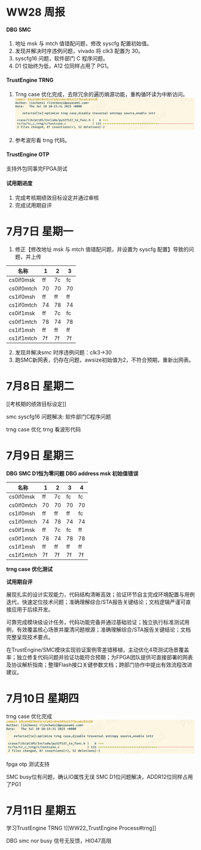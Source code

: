# WW28 周报

#### DBG SMC

1. 地址 msk 与 mtch 值错配问题，修改 syscfg 配置初始值。
2. 发现并解决时序违例问题，vivado 将 clk3 配置为 30。
3. syscfg16 问题，软件部门 C 程序问题。
4. D1 位始终为低，A12 位同样占用了 PG1。

#### TrustEngine TRNG

1. Trng case 优化完成，去除冗余的遍历熵源功能，重构循环读为中断访问。
![|600](https://raw.githubusercontent.com/lllincx/IMG/master/20250710105304423.png)

2. 参考波形看 trng 代码。

#### TrustEngine OTP

支持外包同事完FPGA测试

#### 试用期进度

1. 完成考核期绩效目标设定并通过审核
2. 完成试用期自评


# 7月7日 星期一


1. 修正【修改地址 msk 与 mtch 值错配问题，并设置为 syscfg 配置】导致的问题，并上传

| 名称         | 1   | 2   | 3   |
| ---------- | --- | --- | --- |
| cs0if0msk  | ff  | 7c  | fc  |
| cs0if0mtch | 70  | 70  | 70  |
| cs1if0msh  | ff  | ff  | ff  |
| cs1if0mtch | 74  | 78  | 74  |
| cs0if1msk  | ff  | 7c  | fc  |
| cs0if1mtch | 78  | 74  | 78  |
| cs1if1msh  | ff  | ff  | ff  |
| cs1if1mtch | 7f  | 7f  | 7f  |

2. 发现并解决smc 时序违例问题：clk3->30
3. 跑SMC新网表，仍存在问题，awsize初始值为2，不符合预期，重新出网表。


# 7月8日 星期二


[[考核期的绩效目标设定]]

smc syscfg16 问题解决: 软件部门C程序问题

trng case 优化
trng 看波形代码

# 7月9日 星期三


**DBG SMC D1恒为零问题**
**DBG address msk 初始值错误**

| 名称         | 1   | 2   | 3   | 4   |
| ---------- | --- | --- | --- | --- |
| cs0if0msk  | ff  | 7c  | fc  | fc  |
| cs0if0mtch | 70  | 70  | 70  | 70  |
| cs1if0msh  | ff  | ff  | ff  | fc  |
| cs1if0mtch | 74  | 78  | 74  | 74  |
| cs0if1msk  | ff  | 7c  | fc  | ff  |
| cs0if1mtch | 78  | 74  | 78  | 78  |
| cs1if1msh  | ff  | ff  | ff  | ff  |
| cs1if1mtch | 7f  | 7f  | 7f  | 7f  |
**trng case 优化测试**

**试用期自评**

展现扎实的设计实现能力，代码结构清晰高效；验证环节自主完成环境配置与用例迭代，快速定位技术问题；准确理解综合/STA报告关键结论；文档逻辑严谨可直接应用于后续开发。

可靠完成模块级设计任务，代码功能完备并通过基础验证；独立执行标准测试用例，有效覆盖核心场景并厘清问题根源；准确理解综合/STA报告关键结论；文档完整呈现技术要点。

在TrustEngine/SMC模块实现验证案例零差错移植，主动优化4项测试场景覆盖率；独立修复代码问题并验证功能符合预期；为FPGA团队提供可直接部署的网表及协议解析指南；整理Flash接口关键参数文档；跨部门协作中提出有效流程改进建议。

# 7月10日 星期四


trng case 优化完成
![|600](https://raw.githubusercontent.com/lllincx/IMG/master/20250710105304423.png)

fpga otp 测试支持

SMC busy位有问题，确认IO属性无误
SMC D1位问题解决，ADDR12位同样占用了PG1

# 7月11日 星期五


学习TrustEngine TRNG
![[WW22_TrustEngine Process#trng]]

DBG smc nor busy 信号无反馈，HIO47高阻

